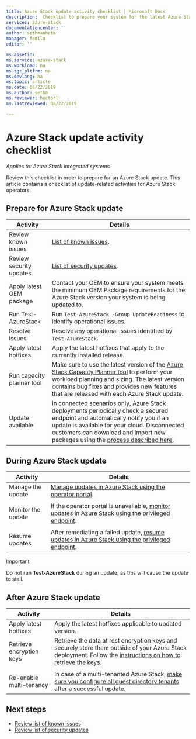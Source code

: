 ```yaml
---
title: Azure Stack update activity checklist | Microsoft Docs
description:  Checklist to prepare your system for the latest Azure Stack update.
services: azure-stack
documentationcenter: ''
author: sethmanheim
manager: femila
editor: ''

ms.assetid:  
ms.service: azure-stack
ms.workload: na
ms.tgt_pltfrm: na
ms.devlang: na
ms.topic: article
ms.date: 08/22/2019
ms.author: sethm
ms.reviewer: hectorl
ms.lastreviewed: 08/22/2019

---
```


# Azure Stack update activity checklist

*Applies to: Azure Stack integrated systems*

Review this checklist in order to prepare for an Azure Stack update. This article contains a checklist of update-related activities for Azure Stack operators.

## Prepare for Azure Stack update

| Activity | Details |
| --- | --- |
| Review known issues |[List of known issues](https://docs.microsoft.com/azure-stack/operator/azure-stack-release-notes-known-issues-1906). |
| Review security updates | [List of security updates](https://docs.microsoft.com/azure-stack/operator/azure-stack-release-notes-security-updates-1906). |
| Apply latest OEM package | Contact your OEM to ensure your system meets the minimum OEM Package requirements for the Azure Stack version your system is being updated to. |
| Run Test-AzureStack | Run `Test-AzureStack -Group UpdateReadiness` to identify operational issues. |
| Resolve issues | Resolve any operational issues identified by `Test-AzureStack`. |
| Apply latest hotfixes | Apply the latest hotfixes that apply to the currently installed release. |
| Run capacity planner tool | Make sure to use the latest version of the [Azure Stack Capacity Planner tool](azure-stack-capacity-planning-overview.md) to perform your workload planning and sizing. The latest version contains bug fixes and provides new features that are released with each Azure Stack update. |
| Update available | In connected scenarios only, Azure Stack deployments periodically check a secured endpoint and automatically notify you if an update is available for your cloud. Disconnected customers can download and import new packages using the [process described here](https://docs.microsoft.com/azure-stack/operator/azure-stack-apply-updates). |


## During Azure Stack update

| Activity | Details |
|--------------------|------------------------------------------------------------------------------------------------------|
| Manage the update |[Manage updates in Azure Stack using the operator portal](https://docs.microsoft.com/azure-stack/operator/azure-stack-updates). |
|  |  |
| Monitor the update | If the operator portal is unavailable, [monitor updates in Azure Stack using the privileged endpoint](https://docs.microsoft.com/azure-stack/operator/azure-stack-monitor-update). |
|  |  |
| Resume updates | After remediating a failed update, [resume updates in Azure Stack using the privileged endpoint](https://docs.microsoft.com/azure-stack/operator/azure-stack-monitor-update). |

> [!Important]  
> Do not run **Test-AzureStack** during an update, as this will cause the update to stall.

## After Azure Stack update

| Activity | Details |
|--------------------------|----------------------------------------------------------------------------------------------------------------------------------------------------------------|
| Apply latest hotfixes | Apply the latest hotfixes applicable to updated version. |
| Retrieve encryption keys | Retrieve the data at rest encryption keys and securely store them outside of your Azure Stack deployment. Follow the [instructions on how to retrieve the keys](https://docs.microsoft.com/azure-stack/operator/azure-stack-security-bitlocker). |
|  |  |
| Re-enable multi-tenancy | In case of a multi-tenanted Azure Stack, [make sure you configure all guest directory tenants](https://docs.microsoft.com/azure-stack/operator/azure-stack-enable-multitenancy#configure-guest-directory) after a successful update. |

## Next steps

-   [Review list of known issues](https://docs.microsoft.com/azure-stack/operator/azure-stack-release-notes-known-issues-1907)  
-   [Review list of security updates](https://docs.microsoft.com/azure-stack/operator/azure-stack-release-notes-security-updates-1907)